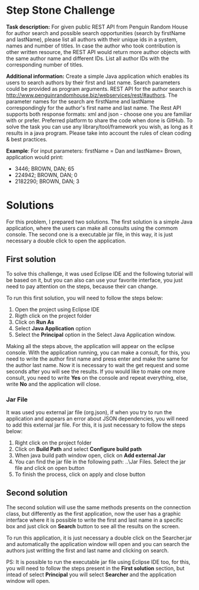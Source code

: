 # Step Stone Challenge

**Task description:** For given public REST API from Penguin Random House for author search and possible search opportunities (search by firstName and lastName), please list all authors with their unique ids in a system, names and number of titles. In case the author who took contribution is other written resource, the REST API would return more author objects with the same author name and different IDs. List all author IDs with the  corresponding number of titles.

**Additional information:** Create a simple Java application which enables its users to search authors by their first and last name. Search parameters could be provided as program arguments. REST API for the  author  search  is  http://www.penguinrandomhouse.biz/webservices/rest/#authors.  The parameter names for the search are firstName and lastName correspondingly for the author's first name and last name. The Rest API supports both response formats: xml and json - choose one you are familiar with or prefer. Preferred platform to share the code when done is GitHub. To solve the task you can use any library/tool/framework you wish, as long as it results in a java program. Please take into account the rules of clean coding & best practices. 

**Example**: For input parameters: firstName = Dan and  lastName= Brown, application would print: 
* 3446; BROWN, DAN; 65
* 224942; BROWN, DAN; 0
* 2182290; BROWN, DAN; 3

# Solutions

For this problem, I prepared two solutions. The first solution is a simple Java application, where the users can make all consults using the commom console. The second one is a executable jar file, in this way, it is just necessary a double click to open the application.

## First solution

To solve this challenge, it was used Eclipse IDE and the following tutorial will be based on it, but you can also can use your favorite interface, you just need to pay attention on the steps, because their can change.


To run this first solution, you will need to follow the steps below:

1. Open the project using Eclipse IDE
2. Rigth click on the project folder
3. Click on **Run As**
4. Select **Java Application** option
5. Select the  **Principal** option in the Select Java Application window.

Making all the steps above, the application will appear on the eclipse console. With the application running, you can make a consult, for this, you need to write the author first name and press enter and make the same for the author last name. Now it is necessary to wait the get request and some seconds after you will see the results. If you would like to make one more consult, you need to write **Yes** on the console and repeat everything, else, write **No** and the application will close.

### Jar File

It was used you external jar file (org.json), if when you try to run the application and appears an error about JSON dependencies, you will need to add this external jar file. For this, it is just necessary to follow the steps below:

1. Right click on the project folder
2. Click on **Build Path** and select **Configure build path**
3. When java build path window open, click on **Add external Jar**
4. You can find the jar file in the following path: ..\Jar Files. Select the jar file and click on open button
5. To finish the process, click on apply and close button


## Second solution

The second solution will use the same methods presents on the connection class, but differently as the first application, now the user has a graphic interface where it is possible to write the first and last name in a specific box and just click on **Search** button to see all the results on the screen.

To run this application, it is just necessary a double click on the Searcher.jar and automatically the application window will open and you can search the authors just writting the first and last name and clicking on search.

PS: It is possible to run the executable jar file using Eclipse IDE too, for this, you will need to follow the steps present in the **First solution** section, but intead of select **Principal** you will select **Searcher** and the application window will open.

